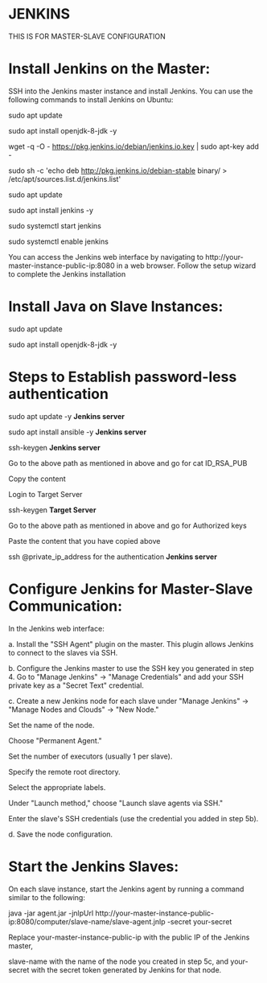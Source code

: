 # JENKINS
THIS IS FOR MASTER-SLAVE CONFIGURATION


# Install Jenkins on the Master:
SSH into the Jenkins master instance and install Jenkins. You can use the following commands to install Jenkins on Ubuntu:
  
  sudo apt update
  
  sudo apt install openjdk-8-jdk -y
  
  wget -q -O - https://pkg.jenkins.io/debian/jenkins.io.key | sudo apt-key add -
  
  sudo sh -c 'echo deb http://pkg.jenkins.io/debian-stable binary/ > /etc/apt/sources.list.d/jenkins.list'

  sudo apt update
  
  sudo apt install jenkins -y

  sudo systemctl start jenkins
  
  sudo systemctl enable jenkins

  You can access the Jenkins web interface by navigating to http://your-master-instance-public-ip:8080 in a web browser. Follow the setup wizard to complete the Jenkins installation

# Install Java on Slave Instances:
sudo apt update

sudo apt install openjdk-8-jdk -y

# Steps to Establish password-less authentication

sudo apt update -y  **Jenkins server**

sudo apt install ansible -y  **Jenkins server**

ssh-keygen **Jenkins server**

Go to the above path as mentioned in above and go for cat ID_RSA_PUB

Copy the content

Login to Target Server

ssh-keygen **Target Server**

Go to the above path as mentioned in above and go for Authorized keys

Paste the content that you have copied above

ssh @private_ip_address for the authentication **Jenkins server**

# Configure Jenkins for Master-Slave Communication:

In the Jenkins web interface:

a. Install the "SSH Agent" plugin on the master. This plugin allows Jenkins to connect to the slaves via SSH.

b. Configure the Jenkins master to use the SSH key you generated in step 4. Go to "Manage Jenkins" -> "Manage Credentials" and add your SSH private key as a "Secret Text" credential.

c. Create a new Jenkins node for each slave under "Manage Jenkins" -> "Manage Nodes and Clouds" -> "New Node."

Set the name of the node.

Choose "Permanent Agent."

Set the number of executors (usually 1 per slave).

Specify the remote root directory.

Select the appropriate labels.

Under "Launch method," choose "Launch slave agents via SSH."

Enter the slave's SSH credentials (use the credential you added in step 5b).

d. Save the node configuration.

# Start the Jenkins Slaves:
On each slave instance, start the Jenkins agent by running a command similar to the following:

java -jar agent.jar -jnlpUrl http://your-master-instance-public-ip:8080/computer/slave-name/slave-agent.jnlp -secret your-secret

Replace your-master-instance-public-ip with the public IP of the Jenkins master, 

slave-name with the name of the node you created in step 5c, and your-secret with the secret token generated by Jenkins for that node.
